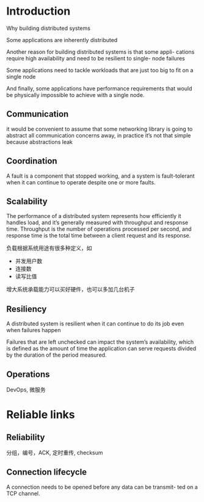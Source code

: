 # Introduction

Why building distributed systems

Some applications are inherently distributed

Another reason for building distributed systems is that some appli-
cations require high availability and need to be resilient to single-
node failures

Some applications need to tackle workloads that are just too big to
fit on a single node

And finally, some applications have performance requirements
that would be physically impossible to achieve with a single
node. 

## Communication

it would be convenient to assume that some networking
library is going to abstract all communication concerns away, in
practice it’s not that simple because abstractions leak

## Coordination

A fault is a component that stopped working, and a system is
fault-tolerant when it can continue to operate despite one or more
faults. 

## Scalability

The performance of a distributed system represents how efficiently
it handles load, and it’s generally measured with throughput and
response time. Throughput is the number of operations processed
per second, and response time is the total time between a client
request and its response.

负载根据系统用途有很多种定义，如

+ 并发用户数
+ 连接数
+ 读写比值

增大系统承载能力可以买好硬件，也可以多加几台机子

## Resiliency

A distributed system is resilient when it can continue to do its job
even when failures happen

Failures that are left unchecked can impact the system’s availability,
which is defined as the amount of time the application can serve
requests divided by the duration of the period measured.

## Operations

DevOps, 微服务

# Reliable links

## Reliability

分组，编号，ACK, 定时重传, checksum

## Connection lifecycle

A connection needs to be opened before any data can be transmit-
ted on a TCP channel. 